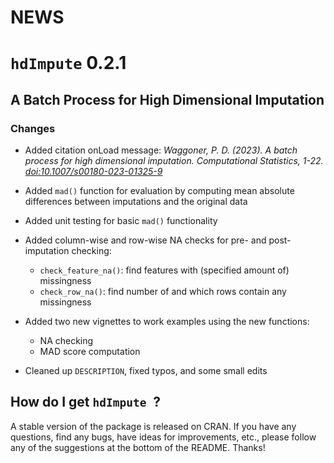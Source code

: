 # NEWS

# `hdImpute` 0.2.1
## A Batch Process for High Dimensional Imputation

### Changes

* Added citation onLoad message: *Waggoner, P. D. (2023). A batch process for high dimensional imputation. Computational Statistics, 1-22. <doi:10.1007/s00180-023-01325-9>*

* Added `mad()` function for evaluation by computing mean absolute differences between imputations and the original data

* Added unit testing for basic `mad()` functionality

* Added column-wise and row-wise NA checks for pre- and post- imputation checking:
    - `check_feature_na()`: find features with (specified amount of) missingness
    - `check_row_na()`: find number of and which rows contain any missingness

* Added two new vignettes to work examples using the new functions:
    - NA checking
    - MAD score computation

* Cleaned up `DESCRIPTION`, fixed typos, and some small edits

## How do I get `hdImpute `?

A stable version of the package is released on CRAN. If you have any questions, find any bugs, have ideas for improvements, etc., please follow any of the suggestions at the bottom of the README. Thanks!
